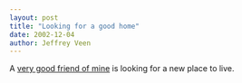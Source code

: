 ```yaml
--- 
layout: post
title: "Looking for a good home"
date: 2002-12-04
author: Jeffrey Veen
---
```

A <a title="My Bug is for sale" href="http://veen.com/forsale/bug/">very good friend of mine</a> is looking for a new place to live.
&#8203;